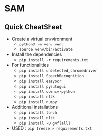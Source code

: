 # SAM
## Quick CheatSheet
- Create a virtual envvironment 
    - ```python3 -m venv venv```
    - ```source venv/bin/activate```
- Install the dependencies
    - ```pip install -r requirements.txt```
- For functionalities
    - ```pip install undetected_chromedriver```
    - ```pip install SpeechRecognition```
    - ```pip install easyocr```
    - ```pip install pyautogui```
    - ```pip install opencv-python```
    - ```pip install nltk```
    - ```pip install numpy```
- Additional installations
    - ```pip install torch```
    - ```pip install nltk```
    - ```pip install -U g4f[all]```
- USED : ```pip freeze > requirements.txt```